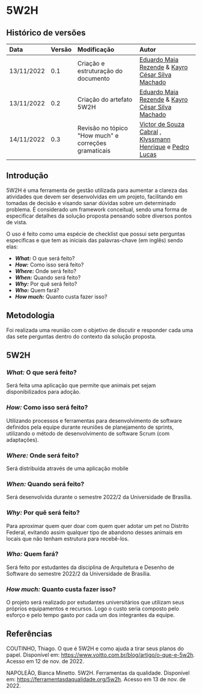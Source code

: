 # 5W2H

## Histórico de versões
| Data | Versão | Modificação | Autor |
| :- | :- | :- | :- |
| 13/11/2022 | 0.1    | Criação e estruturação do documento | [Eduardo Maia Rezende](https://github.com/eduardomr) & [Kayro César Silva Machado](https://github.com/kayrocesar)| 
| 13/11/2022 | 0.2    | Criação do artefato 5W2H | [Eduardo Maia Rezende](https://github.com/eduardomr) & [Kayro César Silva Machado](https://github.com/kayrocesar)| 
| 14/11/2022 | 0.3    | Revisão no tópico "How much" e correções gramaticais | [Victor de Souza Cabral](https://github.com/victordscabral) , [Klyssmann Henrique](https://github.com/klyssmannoliveira) e [Pedro Lucas](https://github.com/PedroLucasCM)|
## Introdução

5W2H é uma ferramenta de gestão utilizada para aumentar a clareza das atividades que devem ser desenvolvidas em um projeto, facilitando em tomadas de decisão e visando sanar dúvidas sobre um determinado problema. É considerado um framework conceitual, sendo uma forma de especificar detalhes da solução proposta
pensando sobre diversos pontos de vista.

O uso é feito como uma espécie de checklist que possui sete perguntas específicas e que tem as iniciais das palavras-chave (em inglês) sendo elas:

 - ***What:***  O que será feito?
 - ***How:*** Como isso será feito?
 - ***Where:***  Onde será feito?
 - ***When:***  Quando será feito?
 - ***Why:***  Por quê será feito?
 - ***Who:***  Quem fará?
 - ***How much:***  Quanto custa fazer isso?


## Metodologia

Foi realizada uma reunião com o objetivo de discutir e responder cada uma das sete perguntas dentro do contexto da solução proposta.


## 5W2H

### ***What:***  O que será feito?

Será feita uma aplicação que permite que animais pet sejam disponibilizados para adoção.

### ***How:***  Como isso será feito?

Utilizando processos e ferramentas para desenvolvimento de software definidos pela equipe durante reuniões de planejamento de sprints, utilizando o método de desenvolvimento de software Scrum (com adaptações). 

### ***Where:***  Onde será feito?

Será distribuída através de uma aplicação mobile

### ***When:***  Quando será feito?

Será desenvolvida durante o semestre 2022/2 da Universidade de Brasília.

### ***Why:*** Por quê será feito?

Para aproximar quem quer doar com quem quer adotar um pet no Distrito Federal, evitando assim qualquer tipo de abandono desses animais em locais que não tenham estrutura para recebê-los.

### ***Who:*** Quem fará?

Será feito por estudantes da disciplina de Arquitetura e Desenho de Software do semestre 2022/2 da Universidade de Brasília.

### ***How much:***  Quanto custa fazer isso?

O projeto será realizado por estudantes universitários que utilizam seus próprios equipamentos e recursos. Logo o custo seria composto pelo esforço e pelo tempo gasto por cada um dos integrantes da equipe.

## Referências

COUTINHO, Thiago. O que é 5W2H e como ajuda a tirar seus planos do papel. Disponível em: <https://www.voitto.com.br/blog/artigo/o-que-e-5w2h>. Acesso em 12 de nov. de 2022.

NAPOLEÃO, Bianca Minetto. 5W2H. Ferramentas da qualidade. Disponível em: https://ferramentasdaqualidade.org/5w2h.  Acesso em 13 de nov. de 2022.
